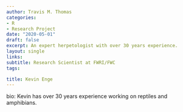 ```yaml
---
author: Travis M. Thomas
categories:
- R
- Research Project
date: "2020-05-01"
draft: false
excerpt: An expert herpetologist with over 30 years experience. 
layout: single
links:
subtitle: Research Scientist at FWRI/FWC
tags:

title: Kevin Enge
---
```



bio: Kevin has over 30 years experience working on reptiles and amphibians. 